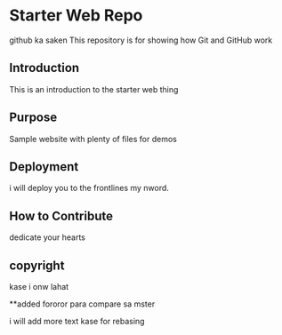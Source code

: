 # Starter Web Repo

github ka saken
This repository is for showing how Git and GitHub work

## Introduction

This is an introduction to the starter web thing
## Purpose

Sample website with plenty of files for demos

## Deployment

i will deploy you to the frontlines my nword.

## How to Contribute

dedicate your hearts

## copyright

kase i onw lahat

**added fororor para compare sa mster

i will add more text kase for rebasing